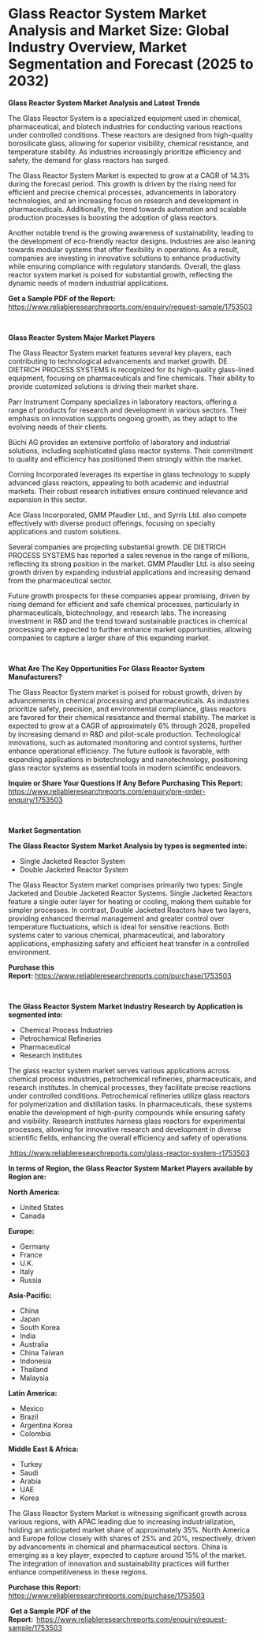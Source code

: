 <p><h1>Glass Reactor System Market Analysis and Market Size: Global Industry Overview, Market Segmentation and Forecast (2025 to 2032)</h1></p><p><strong>Glass Reactor System Market Analysis and Latest Trends</strong></p>
<p><p>The Glass Reactor System is a specialized equipment used in chemical, pharmaceutical, and biotech industries for conducting various reactions under controlled conditions. These reactors are designed from high-quality borosilicate glass, allowing for superior visibility, chemical resistance, and temperature stability. As industries increasingly prioritize efficiency and safety, the demand for glass reactors has surged.</p><p>The Glass Reactor System Market is expected to grow at a CAGR of 14.3% during the forecast period. This growth is driven by the rising need for efficient and precise chemical processes, advancements in laboratory technologies, and an increasing focus on research and development in pharmaceuticals. Additionally, the trend towards automation and scalable production processes is boosting the adoption of glass reactors.</p><p>Another notable trend is the growing awareness of sustainability, leading to the development of eco-friendly reactor designs. Industries are also leaning towards modular systems that offer flexibility in operations. As a result, companies are investing in innovative solutions to enhance productivity while ensuring compliance with regulatory standards. Overall, the glass reactor system market is poised for substantial growth, reflecting the dynamic needs of modern industrial applications.</p></p>
<p><strong>Get a Sample PDF of the Report:&nbsp;</strong> <a href="https://www.reliableresearchreports.com/enquiry/request-sample/1753503?utm_campaign=3512&utm_medium=2&utm_source=Github&utm_content=ia&utm_term=16042025&utm_id=glass-reactor-system">https://www.reliableresearchreports.com/enquiry/request-sample/1753503</a></p>
<p>&nbsp;</p>
<p><strong>Glass Reactor System Major Market Players</strong></p>
<p><p>The Glass Reactor System market features several key players, each contributing to technological advancements and market growth. DE DIETRICH PROCESS SYSTEMS is recognized for its high-quality glass-lined equipment, focusing on pharmaceuticals and fine chemicals. Their ability to provide customized solutions is driving their market share.</p><p>Parr Instrument Company specializes in laboratory reactors, offering a range of products for research and development in various sectors. Their emphasis on innovation supports ongoing growth, as they adapt to the evolving needs of their clients.</p><p>Büchi AG provides an extensive portfolio of laboratory and industrial solutions, including sophisticated glass reactor systems. Their commitment to quality and efficiency has positioned them strongly within the market.</p><p>Corning Incorporated leverages its expertise in glass technology to supply advanced glass reactors, appealing to both academic and industrial markets. Their robust research initiatives ensure continued relevance and expansion in this sector.</p><p>Ace Glass Incorporated, GMM Pfaudler Ltd., and Syrris Ltd. also compete effectively with diverse product offerings, focusing on specialty applications and custom solutions.</p><p>Several companies are projecting substantial growth. DE DIETRICH PROCESS SYSTEMS has reported a sales revenue in the range of millions, reflecting its strong position in the market. GMM Pfaudler Ltd. is also seeing growth driven by expanding industrial applications and increasing demand from the pharmaceutical sector.</p><p>Future growth prospects for these companies appear promising, driven by rising demand for efficient and safe chemical processes, particularly in pharmaceuticals, biotechnology, and research labs. The increasing investment in R&D and the trend toward sustainable practices in chemical processing are expected to further enhance market opportunities, allowing companies to capture a larger share of this expanding market.</p></p>
<p>&nbsp;</p>
<p><strong>What Are The Key Opportunities For Glass Reactor System Manufacturers?</strong></p>
<p><p>The Glass Reactor System market is poised for robust growth, driven by advancements in chemical processing and pharmaceuticals. As industries prioritize safety, precision, and environmental compliance, glass reactors are favored for their chemical resistance and thermal stability. The market is expected to grow at a CAGR of approximately 6% through 2028, propelled by increasing demand in R&D and pilot-scale production. Technological innovations, such as automated monitoring and control systems, further enhance operational efficiency. The future outlook is favorable, with expanding applications in biotechnology and nanotechnology, positioning glass reactor systems as essential tools in modern scientific endeavors.</p></p>
<p><strong>Inquire or Share Your Questions If Any Before Purchasing This Report:</strong> <a href="https://www.reliableresearchreports.com/enquiry/pre-order-enquiry/1753503?utm_campaign=3512&utm_medium=2&utm_source=Github&utm_content=ia&utm_term=16042025&utm_id=glass-reactor-system">https://www.reliableresearchreports.com/enquiry/pre-order-enquiry/1753503</a></p>
<p>&nbsp;</p>
<p><strong>Market Segmentation</strong></p>
<p><strong>The Glass Reactor System Market Analysis by types is segmented into:</strong></p>
<p><ul><li>Single Jacketed Reactor System</li><li>Double Jacketed Reactor System</li></ul></p>
<p><p>The Glass Reactor System market comprises primarily two types: Single Jacketed and Double Jacketed Reactor Systems. Single Jacketed Reactors feature a single outer layer for heating or cooling, making them suitable for simpler processes. In contrast, Double Jacketed Reactors have two layers, providing enhanced thermal management and greater control over temperature fluctuations, which is ideal for sensitive reactions. Both systems cater to various chemical, pharmaceutical, and laboratory applications, emphasizing safety and efficient heat transfer in a controlled environment.</p></p>
<p><strong>Purchase this Report:&nbsp;</strong><a href="https://www.reliableresearchreports.com/purchase/1753503?utm_campaign=3512&utm_medium=2&utm_source=Github&utm_content=ia&utm_term=16042025&utm_id=glass-reactor-system">https://www.reliableresearchreports.com/purchase/1753503</a></p>
<p>&nbsp;</p>
<p><strong>The Glass Reactor System Market Industry Research by Application is segmented into:</strong></p>
<p><ul><li>Chemical Process Industries</li><li>Petrochemical Refineries</li><li>Pharmaceutical</li><li>Research Institutes</li></ul></p>
<p><p>The glass reactor system market serves various applications across chemical process industries, petrochemical refineries, pharmaceuticals, and research institutes. In chemical processes, they facilitate precise reactions under controlled conditions. Petrochemical refineries utilize glass reactors for polymerization and distillation tasks. In pharmaceuticals, these systems enable the development of high-purity compounds while ensuring safety and visibility. Research institutes harness glass reactors for experimental processes, allowing for innovative research and development in diverse scientific fields, enhancing the overall efficiency and safety of operations.</p></p>
<p><a href="https://www.reliableresearchreports.com/glass-reactor-system-r1753503?utm_campaign=3512&utm_medium=2&utm_source=Github&utm_content=ia&utm_term=16042025&utm_id=glass-reactor-system">&nbsp;https://www.reliableresearchreports.com/glass-reactor-system-r1753503</a></p>
<p><strong>In terms of Region, the Glass Reactor System Market Players available by Region are:</strong></p>
<p>
    <p> <strong> North America: </strong>
        <ul>
            <li>United States</li>
            <li>Canada</li>
        </ul>
        </p> 
    <p> <strong> Europe: </strong>
        <ul>
            <li>Germany</li>
            <li>France</li>
            <li>U.K.</li>
            <li>Italy</li>
            <li>Russia</li>
        </ul>
        </p> 
    <p> <strong> Asia-Pacific: </strong>
        <ul>
            <li>China</li>
            <li>Japan</li>
            <li>South Korea</li>
            <li>India</li>
            <li>Australia</li>
            <li>China Taiwan</li>
            <li>Indonesia</li>
            <li>Thailand</li>
            <li>Malaysia</li>
        </ul>
        </p> 
    <p> <strong> Latin America: </strong>
        <ul>
            <li>Mexico</li>
            <li>Brazil</li>
            <li>Argentina Korea</li>
            <li>Colombia</li>
        </ul>
        </p> 
    <p> <strong> Middle East & Africa: </strong>
        <ul>
            <li>Turkey</li>
            <li>Saudi</li>
            <li>Arabia</li>
            <li>UAE</li>
            <li>Korea</li>
        </ul>
    </p>
    </p>
<p><p>The Glass Reactor System Market is witnessing significant growth across various regions, with APAC leading due to increasing industrialization, holding an anticipated market share of approximately 35%. North America and Europe follow closely with shares of 25% and 20%, respectively, driven by advancements in chemical and pharmaceutical sectors. China is emerging as a key player, expected to capture around 15% of the market. The integration of innovation and sustainability practices will further enhance competitiveness in these regions.</p></p>
<p><strong>Purchase this Report: </strong><a href="https://www.reliableresearchreports.com/purchase/1753503?utm_campaign=3512&utm_medium=2&utm_source=Github&utm_content=ia&utm_term=16042025&utm_id=glass-reactor-system">https://www.reliableresearchreports.com/purchase/1753503</a></p>
<p>&nbsp;<strong>Get a Sample PDF of the Report:&nbsp;&nbsp;</strong><a href="https://www.reliableresearchreports.com/enquiry/request-sample/1753503?utm_campaign=3512&utm_medium=2&utm_source=Github&utm_content=ia&utm_term=16042025&utm_id=glass-reactor-system">https://www.reliableresearchreports.com/enquiry/request-sample/1753503</a></p>
<p><strong></strong></p>
<p><p></p><p></p><p></p></p>